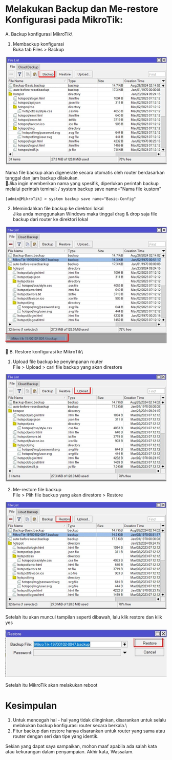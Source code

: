 # Melakukan Backup dan Me-restore Konfigurasi pada MikroTik:
A. Backup konfigurasi MikroTik\
 1. Membackup konfigurasi\
  Buka tab Files > Backup

![Backup](Backup.jpg)
  
  Nama file backup akan digenerate secara otomatis oleh router berdasarkan tanggal dan jam backup dilakukan.\

  Jika ingin memberikan nama yang spesifik, diperlukan perintah backup melalui perintah teminal: / system backup save name="Nama file kustom"

    [admin@MikroTik] > system backup save name="Basic-Config"

 
 2. Memindahkan file backup ke direktori lokal\
Jika anda menggunakan Windows maka tinggal drag & drop saja file backup dari router ke direktori lokal

![Copy](Copy.jpg)
 

B. Restore konfigurasi ke MikroTik\
 1. Upload file backup ke penyimpanan router\
File > Upload > cari file backup yang akan direstore

![Upload](Upload.jpg)
 
 2. Me-restore file backup\
File > Plih file backup yang akan direstore > Restore

![Restore](Restore.jpg)
 
Setelah itu akan muncul tampilan seperti dibawah, lalu klik restore dan klik yes

![Yes](Yes.jpg)
 
Setelah itu MikroTik akan melakukan reboot 

# Kesimpulan
1. Untuk mencegah hal - hal yang tidak diinginkan, disarankan untuk selalu melakukan backup konfigurasi router secara berkala.\
2. Fitur backup dan restore hanya disarankan untuk router yang sama atau router dengan seri dan tipe yang identik.

Sekian yang dapat saya sampaikan, mohon maaf apabila ada salah kata atau kekurangan dalam penyampaian. Akhir kata, Wassalam. 
